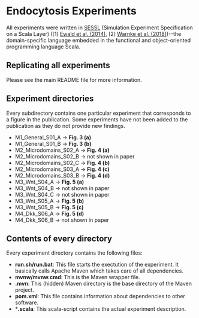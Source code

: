 # Endocytosis Experiments

All experiments were written in [SESSL](http://sessl.org) (Simulation Experiment Specification on a Scala Layer) ([1] [Ewald et al. (2014)](https://doi.org/10.1145/2567895), [2] [Warnke et al. (2018)](https://doi.org/10.1093/bioinformatics/btx741))--the domain-specific language embedded in the functional and object-oriented programming language Scala.


## Replicating all experiments
Please see the main README file for more information.

## Experiment directories

Every subdirectory contains one particular experiment that corresponds to a figure in the publication. Some experiments have not been added to the publication as they do not provide new findings.

* M1_General_S01_A -> **Fig. 3 (a)**
* M1_General_S01_B -> **Fig. 3 (b)**
* M2_Microdomains_S02_A -> **Fig. 4 (a)**
* M2_Microdomains_S02_B -> not shown in paper
* M2_Microdomains_S02_C -> **Fig. 4 (b)**
* M2_Microdomains_S03_A -> **Fig. 4 (c)**
* M2_Microdomains_S03_B -> **Fig. 4 (d)**
* M3_Wnt_S04_A -> **Fig. 5 (a)**
* M3_Wnt_S04_B -> not shown in paper
* M3_Wnt_S04_C -> not shown in paper
* M3_Wnt_S05_A -> **Fig. 5 (b)**
* M3_Wnt_S05_B -> **Fig. 5 (c)**
* M4_Dkk_S06_A -> **Fig. 5 (d)**
* M4_Dkk_S06_B -> not shown in paper

## Contents of every directory

Every experiment directory contains the following files:

* **run.sh/run.bat**: This file starts the exectution of the experiment. It basically calls Apache Maven which takes care of all dependencies.
* **mvnw/mvnw.cmd**: This is the Maven wrapper file.
* **.mvn**: This (hidden) Maven directory is the base directory of the Maven project.
* **pom.xml**: This file contains information about dependencies to other software.
* ***.scala**: This scala-script contains the actual experiment description.


